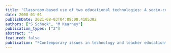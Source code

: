 ```yaml
---
title: "Classroom-based use of two educational technologies: A socio-cultural perspective"
date: 2008-01-01
publishDate: 2021-08-03T04:08:08.410530Z
authors: ["S Schuck", "M Kearney"]
publication_types: ["2"]
abstract: ""
featured: false
publication: "*Contemporary issues in technology and teacher education*"
---
```


